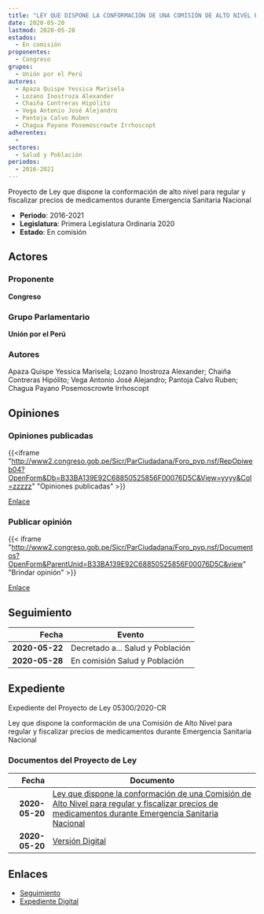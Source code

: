 ```yaml
---
title: "LEY QUE DISPONE LA CONFORMACIÓN DE UNA COMISIÓN DE ALTO NIVEL PARA REGULAR Y FISCALIZAR PRECIOS DE MEDICAMENTOS DURANTE EMERGENCIA SANITARIA NACIONAL"
date: 2020-05-20
lastmod: 2020-05-28
estados: 
  - En comisión
proponentes: 
  - Congreso
grupos: 
  - Unión por el Perú
autores: 
  - Apaza Quispe Yessica Marisela
  - Lozano Inostroza Alexander
  - Chaiña Contreras Hipólito
  - Vega Antonio José Alejandro
  - Pantoja Calvo Ruben
  - Chagua Payano Posemoscrowte Irrhoscopt
adherentes: 
  - 
sectores: 
  - Salud y Población
periodos: 
  - 2016-2021
---
```


Proyecto de Ley que dispone la conformación de alto nivel para regular y fiscalizar precios de medicamentos durante Emergencia Sanitaria Nacional

- **Periodo**: 2016-2021
- **Legislatura**: Primera Legislatura Ordinaria 2020
- **Estado**: En comisión

## Actores

### Proponente

**Congreso**

### Grupo Parlamentario

**Unión por el Perú**

### Autores

Apaza Quispe Yessica Marisela; Lozano Inostroza Alexander; Chaiña Contreras Hipólito; Vega Antonio José Alejandro; Pantoja Calvo Ruben; Chagua Payano Posemoscrowte Irrhoscopt


## Opiniones

### Opiniones publicadas

{{<iframe "http://www2.congreso.gob.pe/Sicr/ParCiudadana/Foro_pvp.nsf/RepOpiweb04?OpenForm&Db=B33BA139E92C68850525856F00076D5C&View=yyyy&Col=zzzzz" "Opiniones publicadas" >}}

[Enlace](http://www2.congreso.gob.pe/Sicr/ParCiudadana/Foro_pvp.nsf/RepOpiweb04?OpenForm&Db=B33BA139E92C68850525856F00076D5C&View=yyyy&Col=zzzzz)
### Publicar opinión

{{< iframe "http://www2.congreso.gob.pe/Sicr/ParCiudadana/Foro_pvp.nsf/Documentos?OpenForm&ParentUnid=B33BA139E92C68850525856F00076D5C&view" "Brindar opinión" >}}

[Enlace](http://www2.congreso.gob.pe/Sicr/ParCiudadana/Foro_pvp.nsf/Documentos?OpenForm&ParentUnid=B33BA139E92C68850525856F00076D5C&view)

## Seguimiento

| Fecha | Evento |
|------:|--------|
| **2020-05-22** | Decretado a... Salud y Población|
| **2020-05-28** | En comisión Salud y Población|


## Expediente

Expediente del Proyecto de Ley 05300/2020-CR

Ley que dispone la conformación de una Comisión de Alto Nivel para regular y fiscalizar precios de medicamentos durante Emergencia Sanitaria Nacional


### Documentos del Proyecto de Ley

| Fecha | Documento |
|------:|--------|
| **2020-05-20** | [Ley que dispone la conformación de una Comisión de Alto Nivel para regular y fiscalizar precios de medicamentos durante Emergencia Sanitaria Nacional](http://www.leyes.congreso.gob.pe/Documentos/2016_2021/Proyectos_de_Ley_y_de_Resoluciones_Legislativas/PL05300-20200520.pdf) |
| **2020-05-20** | [Versión Digital](http://www.leyes.congreso.gob.pe/Documentos/2016_2021/Proyectos_de_Ley_y_de_Resoluciones_Legislativas/Proyectos_Firmas_digitales/PL05300.pdf) |

## Enlaces 

- [Seguimiento](http://www2.congreso.gob.pehttp://www2.congreso.gob.pe/Sicr/TraDocEstProc/CLProLey2016.nsf/f7fff46988ca05b1052578e100829cc7/24fad9eace2901200525856f000e2a53?OpenDocument)
- [Expediente Digital](http://www2.congreso.gob.pehttp://www2.congreso.gob.pe/Sicr/TraDocEstProc/CLProLey2016.nsf/f7fff46988ca05b1052578e100829cc7/24fad9eace2901200525856f000e2a53?OpenDocument&Click=05257FB7005EB655.eb71d0cf91d8294e05256cdf006b5706/$Body/0.1C6C)

